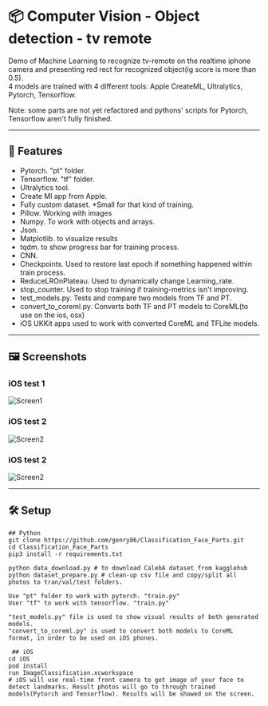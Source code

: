 # 📦 Computer Vision - Object detection - tv remote

Demo of Machine Learning to recognize 
tv-remote on the realtime iphone camera
and presenting red rect for recognized object(ig score is more than 0.5).  
4 models are trained with 4 different tools: Apple CreateML, Ultralytics, Pytorch, Tensorflow.

Note: some parts are not yet refactored and pythons' scripts for Pytorch, Tensorflow aren't fully finished. 

---

## 🚀 Features

- Pytorch. "pt" folder.
- Tensorflow. "tf" folder.
- Ultralytics tool.
- Create Ml app from Apple.
- Fully custom dataset. *Small for that kind of training.  
- Pillow. Working with images
- Numpy. To work with objects and arrays.
- Json. 
- Matplotlib. to visualize results 
- tqdm. to show progress bar for training process.
- CNN.
- Checkpoints. Used to restore last epoch if something happened within train process.
- ReduceLROnPlateau. Used to dynamically change Learning_rate.
- stop_counter. Used to stop training if training-metrics isn't improving.
- test_models.py. Tests and compare two models from TF and PT.
- convert_to_coreml.py. Converts both TF and PT models to CoreML(to use on the ios, osx)
- iOS UKKit apps used to work with converted CoreML and TFLite models.

---

## 🖼 Screenshots

###  iOS test 1

![Screen1](images/images_1.jpg)

### iOS test 2

![Screen2](images/images_2.jpg)

### iOS test 2

![Screen2](images/images_3.jpg)

---

## 🛠 Setup

```
## Python
git clone https://github.com/genry86/Classification_Face_Parts.git
cd Classification_Face_Parts
pip3 install -r requirements.txt

python data_download.py # to download CalebA dataset from kagglehub
python dataset_prepare.py # clean-up csv file and copy/split all photos to tran/val/test folders.

Use "pt" folder to work with pytorch. "train.py"
User "tf" to work with tensorflow. "train.py"

"test_models.py" file is used to show visual results of both generated models.
"convert_to_coreml.py" is used to convert both models to CoreML format, in order to be used on iOS phones.

 ## iOS
cd iOS
pod install
run ImageClassification.xcworkspace
# iOS will use real-time front camera to get image of your face to detect landmarks. Result photos will go to through trained models(Pytorch and Tensorflow). Results will be showed on the screen. 
